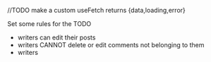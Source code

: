 //TODO make a custom useFetch 
returns {data,loading,error}



Set some rules for the TODO
- writers can edit their posts 
- writers CANNOT delete or edit comments not belonging to them
- writers 